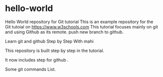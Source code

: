 # hello-world
Hello World repository for Git tutorial
This is an example repository for the Git tutoial on https://www.w3schools.com
This tutorial  focuses mainly on git and using Github as its remote.
push new branch to github.

Learn git and github Step by Step With mahi 

This repository is built step by step in the tutorial.

It now includes step for github .

Some git commands List.


